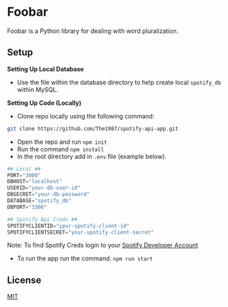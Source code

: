 # Foobar

Foobar is a Python library for dealing with word pluralization.

## Setup

**Setting Up Local Database**

- Use the file within the database directory to help create local ```spotify_db``` within MySQL.


**Setting Up Code (Locally)**
- Clone repo locally using the following command:
```bash 
git clone https://github.com/The1987/spotify-api-app.git
```
- Open the repo and run ```npm init```
- Run the command ```npm install```
- In the root directory add in ```.env``` file (example below).

```python
## Local ##
PORT="3000"
DBHOST="localhost"
USERID="your-db-user-id"
DBSECRET="your-db-password"
DATABASE="spotify_db"
DBPORT="3306"

## Spotify Api Creds ##
SPOTIFYCLIENTID="ypur-spotify-client-id"
SPOTIFYCLIENTSECRET="your-spotify-client-secret"
```

Note: To find Spotify Creds login to your [Spotify Developer Account](https://developer.spotify.com/)

- To run the app run the command: ```npm run start```

## License

[MIT](https://choosealicense.com/licenses/mit/)
